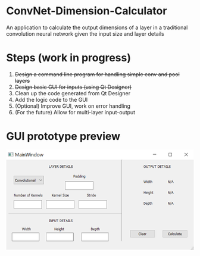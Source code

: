 # ConvNet-Dimension-Calculator
An application to calculate the output dimensions of a layer in a traditional convolution neural network given the input size and layer details

# Steps (work in progress)
<ol>
  <li><s>Design a command line program for handling simple conv and pool layers</s></li>
  <li><s>Design basic GUI for inputs (using Qt Designer)</s></li>
  <li>Clean up the code generated from Qt Designer</li>
  <li>Add the logic code to the GUI</li>
  <li>(Optional) Improve GUI, work on error handling</li>
  <li>(For the future) Allow for multi-layer input-output</li>
</ol>

# GUI prototype preview
![GUI prototype](https://github.com/MohamedMoustafaNUIG/ConvNet-Dimension-Calculator/blob/main/GUI_proto.PNG?raw=true)